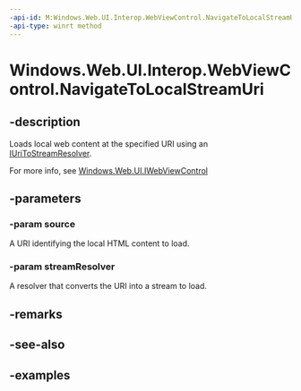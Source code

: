 ```yaml
---
-api-id: M:Windows.Web.UI.Interop.WebViewControl.NavigateToLocalStreamUri(Windows.Foundation.Uri,Windows.Web.IUriToStreamResolver)
-api-type: winrt method
---
```


<!-- Method syntax.
public void WebViewControl.NavigateToLocalStreamUri(Uri source, IUriToStreamResolver streamResolver)
-->

# Windows.Web.UI.Interop.WebViewControl.NavigateToLocalStreamUri

## -description
Loads local web content at the specified URI using an [IUriToStreamResolver](../windows.web/iuritostreamresolver.md).

For more info, see [Windows.Web.UI.IWebViewControl](../windows.web.ui/iwebviewcontrol.md)

## -parameters
### -param source
A URI identifying the local HTML content to load.

### -param streamResolver
A resolver that converts the URI into a stream to load.

## -remarks

## -see-also

## -examples

